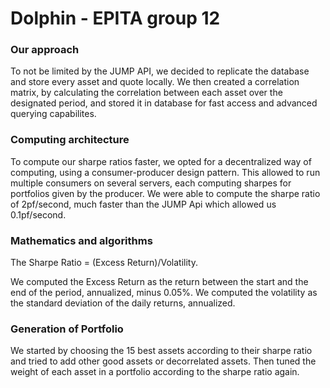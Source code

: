 # Dolphin - EPITA group 12

###  Our approach
To not be limited by the JUMP API, we decided to replicate the database and store every asset and quote locally.
We then created a correlation matrix, by calculating the correlation between each asset over the designated
period, and stored it in database for fast access and advanced querying capabilites.

### Computing architecture
To compute our sharpe ratios faster, we opted for a decentralized way of computing, using a consumer-producer design pattern.
This allowed to run multiple consumers on several servers, each computing sharpes for portfolios given by the producer. 
We were able to compute the sharpe ratio of 2pf/second, much faster than the JUMP Api which allowed us 0.1pf/second.

### Mathematics and algorithms
The Sharpe Ratio = (Excess Return)/Volatility.

We computed the Excess Return as the return between the start and the end of the period, annualized, minus 0.05%.
We computed the volatility as the standard deviation of the daily returns, annualized.

### Generation of Portfolio
We started by choosing the 15 best assets according to their sharpe ratio and tried to add other good assets or decorrelated
assets. Then tuned the weight of each asset in a portfolio according to the sharpe ratio again.
